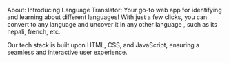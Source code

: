 About:
Introducing Language Translator: Your go-to web app for identifying and learning about different languages! With just a few clicks, you can convert to any language and uncover it in any other language , such as its nepali, french, etc.

Our tech stack is built upon HTML, CSS, and JavaScript, ensuring a seamless and interactive user experience. 
